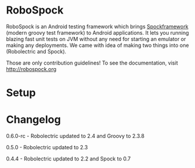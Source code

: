 RoboSpock
=========

RoboSpock is an Android testing framework which brings <a href="http://code.google.com/p/spock/">Spockframework</a> (modern groovy test framework) to Android applications.
It lets you running blazing fast unit tests on JVM without any need for starting an emulator or making any deployments.
We came with idea of making two things into one (Robolectric and Spock).

Those are only contribution guidelines! To see the documentation, visit http://robospock.org

Setup
=====

Changelog
=========
0.6.0-rc - Robolectric updated to 2.4 and Groovy to 2.3.8

0.5.0 - Robolectric updated to 2.3

0.4.4 - Robolectric updated to 2.2 and Spock to 0.7
